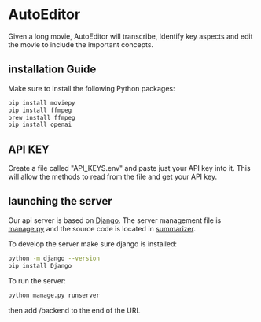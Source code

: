 # AutoEditor

Given a long movie, AutoEditor will transcribe, Identify key aspects and edit the movie to include the important concepts.

## installation Guide

Make sure to install the following Python packages:

```bash
pip install moviepy
pip install ffmpeg
brew install ffmpeg
pip install openai
```


## API KEY 

Create a file called "API_KEYS.env" and paste just your API key into it. This will allow the methods to read from the file and get your API key. 
## launching the server

Our api server is based on [Django](https://docs.djangoproject.com/). The server management file is [manage.py](./manage.py) and the source code is located in [summarizer](./summarizer/).

To develop the server make sure django is installed:

```bash
python -m django --version
pip install Django
```

To run the server:

```bash
python manage.py runserver


```
then add /backend to the end of the URL